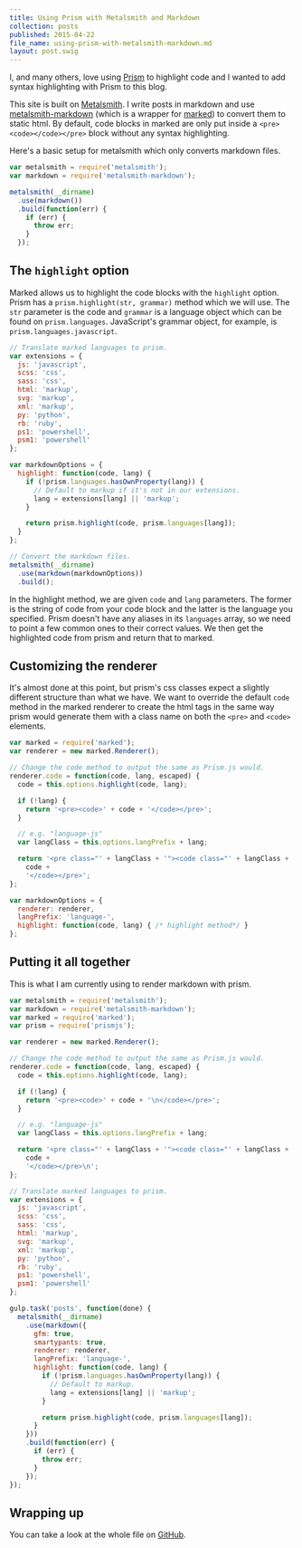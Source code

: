 ```yaml
---
title: Using Prism with Metalsmith and Markdown
collection: posts
published: 2015-04-22
file_name: using-prism-with-metalsmith-markdown.md
layout: post.swig
---
```


I, and many others, love using [Prism](http://prismjs.com/) to highlight code and I wanted to add syntax highlighting with Prism to this blog.

This site is built on [Metalsmith](http://www.metalsmith.io/). I write posts in markdown and use [metalsmith-markdown](https://github.com/segmentio/metalsmith-markdown) (which is a wrapper for [marked](https://github.com/chjj/marked)) to convert them to static html. By default, code blocks in marked are only put inside a `<pre><code></code></pre>` block without any syntax highlighting.

Here's a basic setup for metalsmith which only converts markdown files.

```js
var metalsmith = require('metalsmith');
var markdown = require('metalsmith-markdown');

metalsmith(__dirname)
  .use(markdown())
  .build(function(err) {
    if (err) {
      throw err;
    }
  });
```
## The `highlight` option

Marked allows us to highlight the code blocks with the `highlight` option. Prism has a `prism.highlight(str, grammar)` method which we will use. The `str` parameter is the code and `grammar` is a language object which can be found on `prism.languages`. JavaScript's grammar object, for example, is `prism.languages.javascript`.

```js
// Translate marked languages to prism.
var extensions = {
  js: 'javascript',
  scss: 'css',
  sass: 'css',
  html: 'markup',
  svg: 'markup',
  xml: 'markup',
  py: 'python',
  rb: 'ruby',
  ps1: 'powershell',
  psm1: 'powershell'
};

var markdownOptions = {
  highlight: function(code, lang) {
    if (!prism.languages.hasOwnProperty(lang)) {
      // Default to markup if it's not in our extensions.
      lang = extensions[lang] || 'markup';
    }

    return prism.highlight(code, prism.languages[lang]);
  }
};

// Convert the markdown files.
metalsmith(__dirname)
  .use(markdown(markdownOptions))
  .build();
```

In the highlight method, we are given `code` and `lang` parameters. The former is the string of code from your code block and the latter is the language you specified. Prism doesn't have any aliases in its `languages` array, so we need to point a few common ones to their correct values. We then get the highlighted code from prism and return that to marked.

## Customizing the renderer

It's almost done at this point, but prism's css classes expect a slightly different structure than what we have. We want to override the default `code` method in the marked renderer to create the html tags in the same way prism would generate them with a class name on both the `<pre>` and `<code>` elements.

```js
var marked = require('marked');
var renderer = new marked.Renderer();

// Change the code method to output the same as Prism.js would.
renderer.code = function(code, lang, escaped) {
  code = this.options.highlight(code, lang);

  if (!lang) {
    return '<pre><code>' + code + '</code></pre>';
  }

  // e.g. "language-js"
  var langClass = this.options.langPrefix + lang;

  return '<pre class="' + langClass + '"><code class="' + langClass + '">' +
    code +
    '</code></pre>';
};

var markdownOptions = {
  renderer: renderer,
  langPrefix: 'language-',
  highlight: function(code, lang) { /* highlight method*/ }
};
```

## Putting it all together

This is what I am currently using to render markdown with prism.

```js
var metalsmith = require('metalsmith');
var markdown = require('metalsmith-markdown');
var marked = require('marked');
var prism = require('prismjs');

var renderer = new marked.Renderer();

// Change the code method to output the same as Prism.js would.
renderer.code = function(code, lang, escaped) {
  code = this.options.highlight(code, lang);

  if (!lang) {
    return '<pre><code>' + code + '\n</code></pre>';
  }

  // e.g. "language-js"
  var langClass = this.options.langPrefix + lang;

  return '<pre class="' + langClass + '"><code class="' + langClass + '">' +
    code +
    '</code></pre>\n';
};

// Translate marked languages to prism.
var extensions = {
  js: 'javascript',
  scss: 'css',
  sass: 'css',
  html: 'markup',
  svg: 'markup',
  xml: 'markup',
  py: 'python',
  rb: 'ruby',
  ps1: 'powershell',
  psm1: 'powershell'
};

gulp.task('posts', function(done) {
  metalsmith(__dirname)
    .use(markdown({
      gfm: true,
      smartypants: true,
      renderer: renderer,
      langPrefix: 'language-',
      highlight: function(code, lang) {
        if (!prism.languages.hasOwnProperty(lang)) {
          // Default to markup.
          lang = extensions[lang] || 'markup';
        }

        return prism.highlight(code, prism.languages[lang]);
      }
    }))
    .build(function(err) {
      if (err) {
        throw err;
      }
    });
});
```

## Wrapping up

You can take a look at the whole file on [GitHub](https://github.com/Vestride/glen.codes/blob/master/gulp/metal.js).
